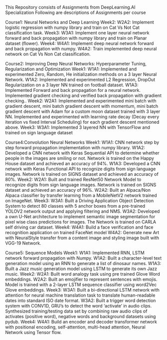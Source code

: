 This Repository consists of Assignments from DeepLearning.AI Specialization
Following are descriptions of Assignments per course

Course1: Neural Networks and Deep Learning
  Week2:
    W2A2: Implement  logistic regression  with numpy library and train on Cat Vs Not Cat classification task.
  Week3:
    W3A1: Implement one layer neural network forward and back propagation with numpy library and train on Planar dataset (flower).
  Week4:
    W4A1: Implement deep neural network forward and back propagation with numpy.
    W4A2: Train implemented deep neural network on Cat Vs Non Cat classification.


Course2: Improving Deep Neural Networks: Hyperparameter Tuning, Regularization and Optimization
  Week1: 
    W1A1: Implemented and experimented Zero, Random, He initialization methods on a 3 layer Neural Network.
    W1A2: Implemented and experimented L2 Regression, DropOut Regularization on a 3 layer NN trained on football dataset.
    W1A3: Implemented Forward and back propagation for a neural network. Implemented gradient checking and verified back propagation with gradient checking..
  Week2:
     W2A1: Implemented and experimented mini batch with gradient descent, mini batch gradient descent with momentum, mini batch gradient descent with Adam for a custom moon dataset trained with 3 layer NN.
           Implemented and experimented with learning rate decay  (Decay every iteration vs fixed Interval Scheduling) for each gradient descent mentioned  above.
  Week3:
    W3A1: Implemented 3 layered NN with TensorFlow and trained on sign language  dataset


Course4:Convolution Neural Networks
  Week1:
    W1A1: CNN network step by step forward propagation  implementation with numpy library.
    W1A2: Developed a CNN network with Keras Sequential API to determine whether people in the images are smiling or not. Network is trained on the Happy House dataset and achieved an accuracy of 94%.
    W1A3: Developed a CNN network with Keras Functional API to recognize digits from sign language images. Network is trained on SIGNS dataset and achieved an accuracy of 80%. 
  Week2:
    W2A1: Built and trained ResNet50 Network Model to recognize digits from sign language images. Network is trained on SIGNS dataset and achieved an accuracy of 96%. 
    W2A2: Built an Alpaca/Non Alpaca classifier by transfer learning from a MobileNetV2 network trained on ImageNet.
  Week3:
    W3A1: Built a Driving Application Object Detection System to detect 80 classes with 5 anchor boxes from a pre-trained YOLOV2 network output and applying filtering and NMS.
    W3A2: Developed a own U-Net architecture to implement semantic image segmentation for pixel wise class predictions for images. The Network is trained on CARLA self driving car dataset. 
  Week4:
    W4A1: Build a face verification and face recognition application on trained FaceNet model
    W4A2: Generate new Art with NeuralStyle transfer from a content image and styling image built with VGG-19 Network.
    
    
Course5: Sequence Models
  Week1:
    W1A1: Implemented RNN, LSTM network forward propagation with Numpy.
    W1A2: Built a character-level text generation model using an RNN to generate a list of dinosaur names.
    W1A3: Built a Jazz music generation model using LSTM to generate its own Jazz music.
  Week2:
    W2A1: Built word analogy task using pre trained Glove Word embeddings.
    W2A2: Built an emojifier to represent sentences with emojis. Model is trained with a 2-layer LSTM sequence classifier using word2Vec Glove embeddings.
  Week3:
    W3A1: Built a bi-directional LSTM network with attention for neural machine translation task to translate human-readable dates into standard ISO date format.
    W3A2: Built a trigger word detection system with CONV1D, GRU’s to detect the word ‘activate’ in audio clips. Synthesized training/testing data set by combining raw audio clips of activates (positive word), negative words and background datasets using pydub.
  Week4:
    W4A1: Build an encoder and decoder transformer network with  positional encoding, self-attention, multi-head attention, Neural Network using Tensor flow.
